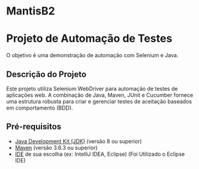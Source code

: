 # MantisB2

# Projeto de Automação de Testes

O objetivo é uma demonstração de automação com Selenium e Java.

## Descrição do Projeto

Este projeto utiliza Selenium WebDriver para automação de testes de aplicações web. A combinação de Java, Maven, JUnit e Cucumber fornece uma estrutura robusta para criar e gerenciar testes de aceitação baseados em comportamento (BDD).

## Pré-requisitos

- [Java Development Kit (JDK)](https://www.oracle.com/java/technologies/javase-jdk11-downloads.html) (versão 8 ou superior)
- [Maven](https://maven.apache.org/download.cgi) (versão 3.6.3 ou superior)
- [IDE](https://www.jetbrains.com/idea/) de sua escolha (ex: IntelliJ IDEA, Eclipse) (Foi Utilizado o Eclipse IDE)

